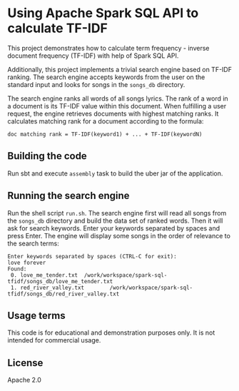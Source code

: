 # Using Apache Spark SQL API to calculate TF-IDF

This project demonstrates how to calculate term frequency - inverse document frequency (TF-IDF)
with help of Spark SQL API.

Additionally, this project implements a trivial search engine based on TF-IDF ranking.
The search engine accepts keywords from the user on the standard input
and looks for songs in the `songs_db` directory.

The search engine ranks all words of all songs lyrics.
The rank of a word in a document is its TF-IDF value within this document.
When fulfilling a user request, the engine retrieves documents with highest matching ranks.
It calculates matching rank for a document according to the formula:
```text
doc matching rank = TF-IDF(keyword1) + ... + TF-IDF(keywordN)
```

## Building the code

Run sbt and execute `assembly` task to build the uber jar of the application.

## Running the search engine

Run the shell script `run.sh`.
The search engine first will read all songs from the `songs_db` directory
and build the data set of ranked words.
Then it will ask for search keywords.
Enter your keywords separated by spaces and press Enter.
The engine will display some songs in the order of relevance to the search terms:
```text
Enter keywords separated by spaces (CTRL-C for exit):
love forever
Found:
 0. love_me_tender.txt  /work/workspace/spark-sql-tfidf/songs_db/love_me_tender.txt
 1. red_river_valley.txt        /work/workspace/spark-sql-tfidf/songs_db/red_river_valley.txt
```

## Usage terms

This code is for educational and demonstration purposes only.
It is not intended for commercial usage.

## License

Apache 2.0
